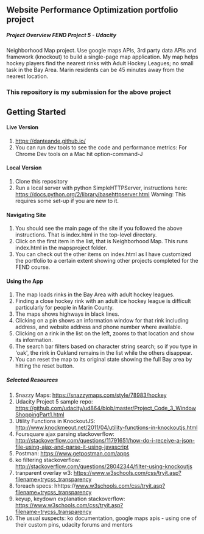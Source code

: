 ## Website Performance Optimization portfolio project

##### Project Overview FEND Project 5 - Udacity

Neighborhood Map project. Use google maps APIs, 3rd party data APIs and framework (knockout) to build a single-page map application. My map helps hockey players find the nearest rinks with Adult Hockey Leagues; no small task in the Bay Area. Marin residents can be 45 minutes away from the nearest location.



### This repository is my submission for the above project

## Getting Started

#### Live Version

1. https://danteande.github.io/
1. You can run dev tools to see the code and performance metrics: For Chrome Dev tools on a Mac hit option-command-J

#### Local Version

1. Clone this repository
1. Run a local server with python SimpleHTTPServer, instructions here: https://docs.python.org/2/library/basehttpserver.html
Warning: This requires some set-up if you are new to it.


#### Navigating Site

1. You should see the main page of the site if you followed the above instructions. That is index.html in the top-level directory.
1. Click on the first item in the list, that is Neighborhood Map. This runs index.html in the mapsproject folder.
1. You can check out the other items on index.html as I have customized the portfolio to a certain extent showing other projects completed for the FEND course.


#### Using the App

1. The map loads rinks in the Bay Area with adult hockey leagues.
1. Finding a close hockey rink with an adult ice hockey league is difficult particularly for people in Marin County.
1. The maps shows highways in black lines.
1. Clicking on a pin shows an information window for that rink including address, and website address and phone number where available.
1. Clicking on a rink in the list on the left, zooms to that location and show its information.
1. The search bar filters based on character string search; so if you type in 'oak', the rink in Oakland remains in the list while the others disappear.
1. You can reset the map to its original state showing the full Bay area by hitting the reset button.

##### Selected Resources

1. Snazzy Maps: https://snazzymaps.com/style/78983/hockey
1. Udacity Project 5 sample repo: https://github.com/udacity/ud864/blob/master/Project_Code_3_WindowShoppingPart1.html
1. Utility Functions in KnockoutJS: http://www.knockmeout.net/2011/04/utility-functions-in-knockoutjs.html
1. Foursquare ajax parsing stackoverflow: http://stackoverflow.com/questions/11791651/how-do-i-receive-a-json-file-using-ajax-and-parse-it-using-javascript
1. Postman: https://www.getpostman.com/apps
1. ko filtering stackoverflow: http://stackoverflow.com/questions/28042344/filter-using-knockoutjs
1. tranparent overlay w3: https://www.w3schools.com/css/tryit.asp?filename=trycss_transparency
1. foreach specs: hhttps://www.w3schools.com/css/tryit.asp?filename=trycss_transparency
1. keyup, keydown explanation stackoverflow: https://www.w3schools.com/css/tryit.asp?filename=trycss_transparency
1. The usual suspects: ko documentation, google maps apis - using one of their custom pins, udacity forums and mentors
